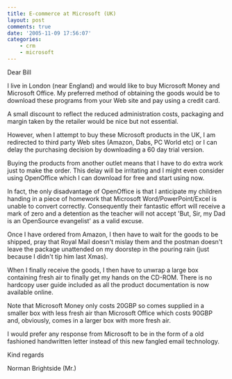 ```yaml
---
title: E-commerce at Microsoft (UK)
layout: post
comments: true
date: '2005-11-09 17:56:07'
categories:
    - crm
    - microsoft
---
```

Dear Bill

I live in London (near England) and would like to buy Microsoft Money
and Microsoft Office. My preferred method of obtaining the goods would
be to download these programs from your Web site and pay using a
credit card.

A small discount to reflect the reduced administration costs,
packaging and margin taken by the retailer would be nice but not
essential.

However, when I attempt to buy these Microsoft products in the UK, I
am redirected to third party Web sites (Amazon, Dabs, PC World etc) or
I can delay the purchasing decision by downloading a 60 day trial
version.

Buying the products from another outlet means that I have to do extra
work just to make the order. This delay will be irritating and I might
even consider using OpenOffice which I can download for free and start
using now.

In fact, the only disadvantage of OpenOffice is that I anticipate my
children handing in a piece of homework that Microsoft
Word/PowerPoint/Excel is unable to convert correctly. Consequently
their fantastic effort will receive a mark of zero and a detention as
the teacher will not accept 'But, Sir, my Dad is an OpenSource
evangelist' as a valid excuse.

Once I have ordered from Amazon, I then have to wait for the goods to
be shipped, pray that Royal Mail doesn't mislay them and the postman
doesn't leave the package unattended on my doorstep in the pouring
rain (just because I didn't tip him last Xmas).

When I finally receive the goods, I then have to unwrap a large box
containing fresh air to finally get my hands on the CD-ROM. There is
no hardcopy user guide included as all the product documentation is
now available online.

Note that Microsoft Money only costs 20GBP so comes supplied in a
smaller box with less fresh air than Microsoft Office which costs
90GBP and, obviously, comes in a larger box with more fresh air.

I would prefer any response from Microsoft to be in the form of a old
fashioned handwritten letter instead of this new fangled email
technology.

Kind regards

Norman Brightside (Mr.)

